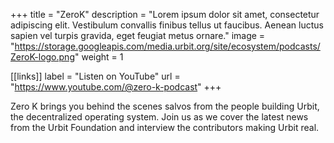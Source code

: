 +++
title = "ZeroK"
description = "Lorem ipsum dolor sit amet, consectetur adipiscing elit. Vestibulum convallis finibus tellus ut faucibus. Aenean luctus sapien vel turpis gravida, eget feugiat metus ornare."
image = "https://storage.googleapis.com/media.urbit.org/site/ecosystem/podcasts/ZeroK-logo.png"
weight = 1

[[links]]
label = "Listen on YouTube"
url = "https://www.youtube.com/@zero-k-podcast"
+++

Zero K brings you behind the scenes salvos from the people building Urbit, the decentralized operating system. Join us as we cover the latest news from the Urbit Foundation and interview the contributors making Urbit real.